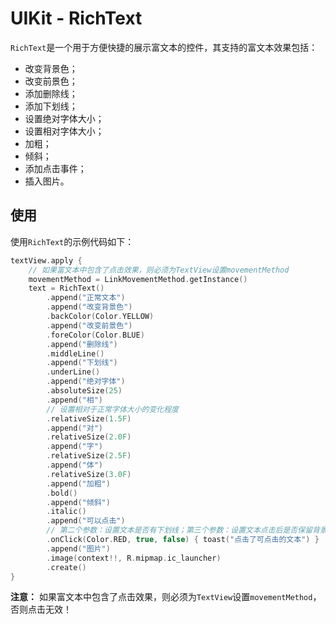 # UIKit - RichText

`RichText`是一个用于方便快捷的展示富文本的控件，其支持的富文本效果包括：
* 改变背景色；
* 改变前景色；
* 添加删除线；
* 添加下划线；
* 设置绝对字体大小；
* 设置相对字体大小；
* 加粗；
* 倾斜；
* 添加点击事件；
* 插入图片。

## 使用
使用`RichText`的示例代码如下：
```kotlin
textView.apply {
    // 如果富文本中包含了点击效果，则必须为TextView设置movementMethod
    movementMethod = LinkMovementMethod.getInstance()
    text = RichText()
        .append("正常文本")
        .append("改变背景色")
        .backColor(Color.YELLOW)
        .append("改变前景色")
        .foreColor(Color.BLUE)
        .append("删除线")
        .middleLine()
        .append("下划线")
        .underLine()
        .append("绝对字体")
        .absoluteSize(25)
        .append("相")
        // 设置相对于正常字体大小的变化程度
        .relativeSize(1.5F)
        .append("对")
        .relativeSize(2.0F)
        .append("字")
        .relativeSize(2.5F)
        .append("体")
        .relativeSize(3.0F)
        .append("加粗")
        .bold()
        .append("倾斜")
        .italic()
        .append("可以点击")
        // 第二个参数：设置文本是否有下划线；第三个参数：设置文本点击后是否保留背景色
        .onClick(Color.RED, true, false) { toast("点击了可点击的文本") }
        .append("图片")
        .image(context!!, R.mipmap.ic_launcher)
        .create()
}
```
**注意：** 如果富文本中包含了点击效果，则必须为`TextView`设置`movementMethod`，否则点击无效！